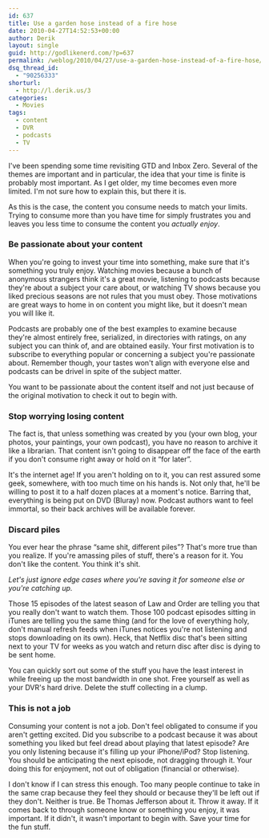 ```yaml
---
id: 637
title: Use a garden hose instead of a fire hose
date: 2010-04-27T14:52:53+00:00
author: Derik
layout: single
guid: http://godlikenerd.com/?p=637
permalink: /weblog/2010/04/27/use-a-garden-hose-instead-of-a-fire-hose/
dsq_thread_id:
  - "90256333"
shorturl:
  - http://l.derik.us/3
categories:
  - Movies
tags:
  - content
  - DVR
  - podcasts
  - TV
---
```

I've been spending some time revisiting GTD and Inbox Zero. Several of the themes are important and in particular, the idea that your time is finite is probably most important. As I get older, my time becomes even more limited. I'm not sure how to explain this, but there it is.

As this is the case, the content you consume needs to match your limits. Trying to consume more than you have time for simply frustrates you and leaves you less time to consume the content you _actually enjoy_.

### Be passionate about your content

When you're going to invest your time into something, make sure that it's something you truly enjoy. Watching movies because a bunch of anonymous strangers think it's a great movie, listening to podcasts because they're about a subject your care about, or watching TV shows because you liked precious seasons are not rules that you must obey. Those motivations are great ways to home in on content you might like, but it doesn't mean you will like it.

Podcasts are probably one of the best examples to examine because they're almost entirely free, serialized, in directories with ratings, on any subject you can think of, and are obtained easily. Your first motivation is to subscribe to everything popular or concerning a subject you're passionate about. Remember though, your tastes won't align with everyone else and podcasts can be drivel in spite of the subject matter.

You want to be passionate about the content itself and not just because of the original motivation to check it out to begin with.

### Stop worrying losing content

The fact is, that unless something was created by you (your own blog, your photos, your paintings, your own podcast), you have no reason to archive it like a librarian. That content isn't going to disappear off the face of the earth if you don't consume right away or hold on it &#8220;for later&#8221;.

It's the internet age! If you aren't holding on to it, you can rest assured some geek, somewhere, with too much time on his hands is. Not only that, he'll be willing to post it to a half dozen places at a moment's notice. Barring that, everything is being put on DVD (Bluray) now. Podcast authors want to feel immortal, so their back archives will be available forever.

### Discard piles

You ever hear the phrase &#8220;same shit, different piles&#8221;? That's more true than you realize. If you're amassing piles of stuff, there's a reason for it. You don't like the content. You think it's shit.

_Let's just ignore edge cases where you're saving it for someone else or you're catching up._

Those 15 episodes of the latest season of Law and Order are telling you that you really don't want to watch them. Those 100 podcast episodes sitting in iTunes are telling you the same thing (and for the love of everything holy, don't manual refresh feeds when iTunes notices you're not listening and stops downloading on its own). Heck, that Netflix disc that's been sitting next to your TV for weeks as you watch and return disc after disc is dying to be sent home.

You can quickly sort out some of the stuff you have the least interest in while freeing up the most bandwidth in one shot. Free yourself as well as your DVR's hard drive. Delete the stuff collecting in a clump.

### This is not a job

Consuming your content is not a job. Don't feel obligated to consume if you aren't getting excited. Did you subscribe to a podcast because it was about something you liked but feel dread about playing that latest episode? Are you only listening because it's filling up your iPhone/iPod? Stop listening. You should be anticipating the next episode, not dragging through it. Your doing this for enjoyment, not out of obligation (financial or otherwise).

I don't know if I can stress this enough. Too many people continue to take in the same crap because they feel they should or because they'll be left out if they don't. Neither is true. Be Thomas Jefferson about it. Throw it away. If it comes back to through someone know or something you enjoy, it was important. If it didn't, it wasn't important to begin with. Save your time for the fun stuff.